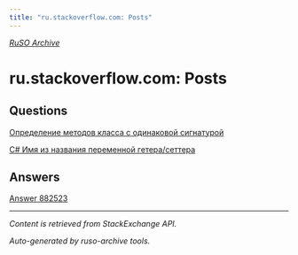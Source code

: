 ```yaml
---
title: "ru.stackoverflow.com: Posts"
---
```

<p><i><a href="https://github.com/MSDN-WhiteKnight/ruso-archive/">RuSO Archive</a></i></p>
<h1>ru.stackoverflow.com: Posts</h1>
<h2>Questions</h2>
<p><a href="865803.md">Определение методов класса с одинаковой сигнатурой</a></p>
<p><a href="931182.md">С# Имя из названия переменной гетера/сеттера</a></p>
<h2>Answers</h2>
<p><a href="882523.md">Answer 882523</a></p>
<hr/>
<p><i>Content is retrieved from StackExchange API. </i></p>
<p><i>Auto-generated by ruso-archive tools. </i></p>
